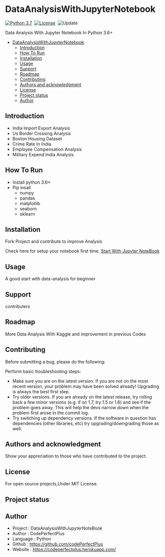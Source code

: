 # DataAnalysisWithJupyterNotebook

[![Python 3.7](https://img.shields.io/badge/python-3.7-blue.svg)](https://www.python.org/downloads/release/python-360/)&nbsp;
[![License](https://img.shields.io/badge/license-MIT-blue.svg)](./LICENSE.md)&nbsp;
![Update](https://img.shields.io/badge/update-monthly-green.svg)&nbsp;

 Data Analysis With Jupyter Notebook In Python 3.6+

- [DataAnalysisWithJupyterNotebook](#dataanalysiswithjupyternotebook)
  - [Introduction](#introduction)
  - [How To Run](#how-to-run)
  - [Installation](#installation)
  - [Usage](#usage)
  - [Support](#support)
  - [Roadmap](#roadmap)
  - [Contributing](#contributing)
  - [Authors and acknowledgment](#authors-and-acknowledgment)
  - [License](#license)
  - [Project status](#project-status)
  - [Author](#author)
  
## Introduction

- India Import Export Analysis
- Us Border Crossing Analysis
- Boston Housing Dataset
- Crime Rate In India
- Employee Compensation Analysis
- Military Expend India Analysis

## How To Run

- Install python 3.6+
- Pip insall
  - numpy
  - pandas
  - matplotlib
  - seaborn
  - sklearn

## Installation

Fork Project and contribute to improve Analysis

Check here for setup your notebook first time.
[Start With Jupyter NoteBook](https://www.dataquest.io/blog/jupyter-notebook-tutorial/)

## Usage

A good start with data-analysis for beginner

## Support

contributers

## Roadmap

More Data Analysis With Kaggle and improvement in previous Codes

## Contributing

Before submitting a bug, please do the following:

Perform basic troubleshooting steps:

- Make sure you are on the latest version. If you are not on the most recent version, your problem may have been solved already! Upgrading is always the best first step.
- Try older versions. If you are already on the latest release, try rolling back a few minor versions (e.g. if on 1.7, try 1.5 or 1.6) and see if the problem goes away. This will help the devs narrow down when the problem first arose in the commit log.
- Try switching up dependency versions. If the software in question has dependencies (other libraries, etc) try upgrading/downgrading those as well.

## Authors and acknowledgment

Show your appreciation to those who have contributed to the project.

## License

For open source projects,Under MIT License.

## Project status

## Author

- Project : DataAnalysisWithJupyterNoteBook
- Author  : CodePerfectPlus
- Language : Python
- Github : <https://github.com/codePerfectPlus>
- Website : <https://codeperfectplus.herokuapp.com/>
